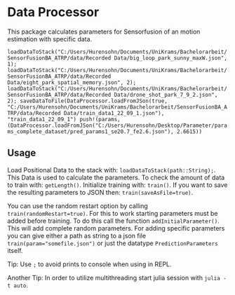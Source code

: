 # Data Processor

This package calculates parameters for Sensorfusion of an motion estimation with specific data.

`loadDataToStack("C:/Users/Hurensohn/Documents/UniKrams/Bachelorarbeit/SensorFusionBA_ATRP/data/Recorded Data/big_loop_park_sunny_maxW.json", 1);
loadDataToStack("C:/Users/Hurensohn/Documents/UniKrams/Bachelorarbeit/SensorFusionBA_ATRP/data/Recorded Data/eight_park_spatial_memory.json", 2);
loadDataToStack("C:/Users/Hurensohn/Documents/UniKrams/Bachelorarbeit/SensorFusionBA_ATRP/data/Recorded Data/drone_shot_park_7_9_2.json", 2);
saveDataToFile(DataProcessor.loadFromJSon(true, "C:/Users/Hurensohn/Documents/UniKrams/Bachelorarbeit/SensorFusionBA_ATRP/data/Recorded Data/train_data1_22_09_1.json"), "train_data1_22_09_1")
push!(params, (DataProcessor.loadFromJSon("C:/Users/Hurensohn/Desktop/Parameter/params_complete_dataset/pred_params1_se20.7_fe2.6.json"), 2.6615))`

## Usage

Load Positional Data to the stack with: 
`loadDataToStack(path::String);`.
This Data is used to calculate the parameters. To check the amount of data to train with: 
`getLength()`.
Initialize training with: `train()`.
If you want to save the resulting parameters to JSON then: `train(saveAsFile=true)`.

You can use the random restart option by calling `train(randomRestart=true)`. For this to work starting parameters 
must be added before training. To do this call the function `addInitialParameter()`. This will add complete random parameters. For adding specific parameters you can give either a path as string to a json file 
`train(param="somefile.json")` or just the datatype `PredictionParameters` itself.  

Tip: Use `;` to avoid prints to console when using in REPL.

Another Tip: In order to utilize multithreading start julia session with `julia -t auto`.